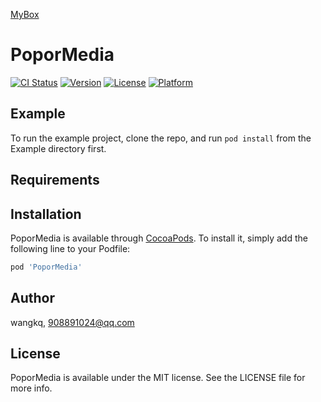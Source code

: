 <a href='https://github.com/popor/mybox'> MyBox </a>

# PoporMedia

[![CI Status](https://img.shields.io/travis/wangkq/PoporMedia.svg?style=flat)](https://travis-ci.org/wangkq/PoporMedia)
[![Version](https://img.shields.io/cocoapods/v/PoporMedia.svg?style=flat)](https://cocoapods.org/pods/PoporMedia)
[![License](https://img.shields.io/cocoapods/l/PoporMedia.svg?style=flat)](https://cocoapods.org/pods/PoporMedia)
[![Platform](https://img.shields.io/cocoapods/p/PoporMedia.svg?style=flat)](https://cocoapods.org/pods/PoporMedia)

## Example

To run the example project, clone the repo, and run `pod install` from the Example directory first.

## Requirements

## Installation

PoporMedia is available through [CocoaPods](https://cocoapods.org). To install
it, simply add the following line to your Podfile:

```ruby
pod 'PoporMedia'
```

## Author

wangkq, 908891024@qq.com

## License

PoporMedia is available under the MIT license. See the LICENSE file for more info.
